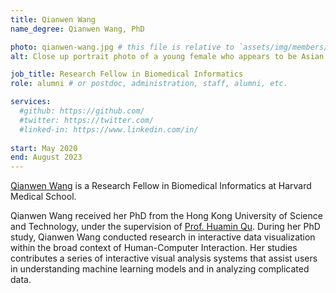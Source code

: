 ```yaml
---
title: Qianwen Wang
name_degree: Qianwen Wang, PhD

photo: qianwen-wang.jpg # this file is relative to `assets/img/members/`
alt: Close up portrait photo of a young female who appears to be Asian with short dark hair, fully smiling. She appears to be holding an umbrella.

job_title: Research Fellow in Biomedical Informatics
role: alumni # or postdoc, administration, staff, alumni, etc.

services:
  #github: https://github.com/
  #twitter: https://twitter.com/
  #linked-in: https://www.linkedin.com/in/
  
start: May 2020
end: August 2023
---
```

[Qianwen Wang](http://wangqianwen0418.github.io) is a Research Fellow in Biomedical Informatics at Harvard Medical School.

Qianwen Wang received her PhD from the Hong Kong University of Science and Technology, under the supervision of [Prof. Huamin Qu](http://huamin.org).
During her PhD study, Qianwen Wang conducted research in interactive data visualization within the broad context of Human-Computer Interaction. 
Her studies contributes a series of interactive visual analysis systems that assist users in understanding machine learning models and in analyzing complicated data.
